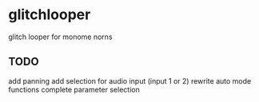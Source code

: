 # glitchlooper
glitch looper for monome norns

## TODO
add panning
add selection for audio input (input 1 or 2)
rewrite auto mode functions
complete parameter selection
